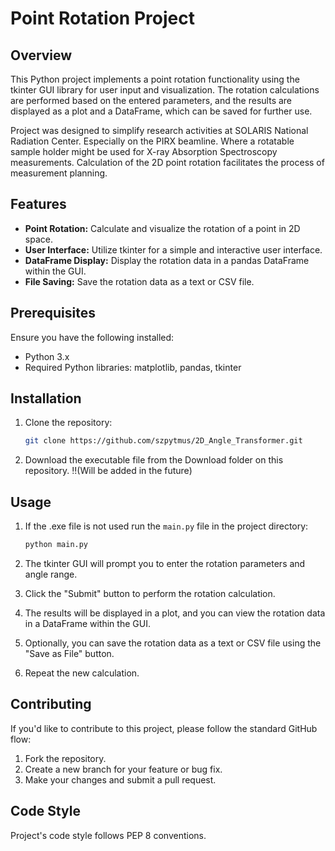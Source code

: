 # Point Rotation Project

## Overview

This Python project implements a point rotation functionality 
using the tkinter GUI library for user input and visualization. 
The rotation calculations are performed based on the entered parameters, 
and the results are displayed as a plot and a DataFrame, which can be saved for further 
use.

Project was designed to simplify research activities at SOLARIS National Radiation Center. Especially on the PIRX beamline.
Where a rotatable sample holder might be used for X-ray Absorption Spectroscopy measurements. Calculation of the 2D point rotation
facilitates the process of measurement planning. 

## Features

- **Point Rotation:** Calculate and visualize the rotation of a point in 2D space.
- **User Interface:** Utilize tkinter for a simple and interactive user interface.
- **DataFrame Display:** Display the rotation data in a pandas DataFrame within the GUI.
- **File Saving:** Save the rotation data as a text or CSV file.

## Prerequisites

Ensure you have the following installed:

- Python 3.x
- Required Python libraries: matplotlib, pandas, tkinter

## Installation

1. Clone the repository:

   ```bash
   git clone https://github.com/szpytmus/2D_Angle_Transformer.git
   
2. Download the executable file from the Download folder on this repository. ‼️(Will be added in the future)

## Usage

1. If the .exe file is not used run the `main.py` file in the project directory:

   ```bash
   python main.py
   
2. The tkinter GUI will prompt you to enter the rotation parameters and angle range.
3. Click the "Submit" button to perform the rotation calculation.
4. The results will be displayed in a plot, and you can view the rotation data in a DataFrame within the GUI.
5. Optionally, you can save the rotation data as a text or CSV file using the "Save as File" button.
6. Repeat the new calculation.

## Contributing

If you'd like to contribute to this project, please follow the standard GitHub flow:

1. Fork the repository.
2. Create a new branch for your feature or bug fix.
3. Make your changes and submit a pull request.

## Code Style

Project's code style follows PEP 8 conventions.